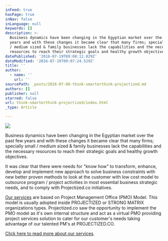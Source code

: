 ```yaml
---
inFeed: true
hasPage: true
inNav: false
inLanguage: null
keywords: []
description: >-
  Business dynamics have been changing in the Egyptian market over the past few
  years and with these changes it became clear that many firms; specially small
  / medium sized & family businesses lack the capabilities and the necessary
  resources to reach their strategic goals and healthy growth objectives.
datePublished: '2016-07-19T09:08:12.029Z'
dateModified: '2016-07-19T09:07:24.529Z'
title: ''
author:
  - name: ''
    url: ''
sourcePath: _posts/2016-07-08-think-smarterthink-projectized.md
authors: []
publisher: null
starred: false
url: think-smarterthink-projectized/index.html
_type: Article

---
```

![](https://the-grid-user-content.s3-us-west-2.amazonaws.com/bb7245d9-266e-4f32-b20d-cbbf0fb904f1.png)

Business dynamics have been changing in the Egyptian market over the past few years and with these changes it became clear that many firms; specially small / medium sized & family businesses lack the capabilities and the necessary resources to reach their strategic goals and healthy growth objectives.

It was clear that there were needs for "know how" to transform, enhance, develop and implement new approach to solve business constraints with new better proven methods to look at the customer with low cost model to outsource program / project activities in most essential business strategic needs, and to comply with Projectized.co initiatives.

[Our services][0] are based on Project Management Office (PMO) Model. This model is usually adopted inside PROJECTIZED or STRONG MATRIX organizations types. Projectized.co saw the opportunity to implement the PMO model as it's own internal structure and act as a virtual PMO providing project services solution to cater for our customer's needs taking advantage of our talented PM's at PROJECTIZED.CO. 

[Click here to read more about our services][1].

[0]: http://projectized.co/services/
[1]: http://projectized.co/services